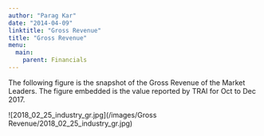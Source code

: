 ```yaml
---
author: "Parag Kar"
date: "2014-04-09"
linktitle: "Gross Revenue"
title: "Gross Revenue"
menu:
  main:
    parent: Financials
---
```



The following figure is the snapshot of the Gross Revenue of the Market Leaders. The figure embedded is the value reported by TRAI for Oct to Dec 2017.

![2018_02_25_industry_gr.jpg](/images/Gross Revenue/2018_02_25_industry_gr.jpg)

